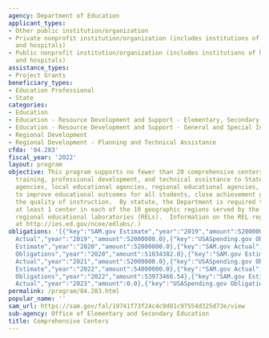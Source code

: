```yaml
---
agency: Department of Education
applicant_types:
- Other public institution/organization
- Private nonprofit institution/organization (includes institutions of higher education
  and hospitals)
- Public nonprofit institution/organization (includes institutions of higher education
  and hospitals)
assistance_types:
- Project Grants
beneficiary_types:
- Education Professional
- State
categories:
- Education
- Education - Resource Development and Support - Elementary, Secondary Education
- Education - Resource Development and Support - General and Special Interest Organizations
- Regional Development
- Regional Development - Planning and Technical Assistance
cfda: '84.283'
fiscal_year: '2022'
layout: program
objective: This program supports no fewer than 20 comprehensive centers that provide
  training, professional development, and technical assistance to State educational
  agencies, local educational agencies, regional educational agencies, and schools
  to improve educational outcomes for all students, close achievement gaps, and improve
  the quality of instruction.  By statute, the Department is required to establish
  at least 1 center in each of the 10 geographic regions served by the Department's
  regional educational laboratories (RELs).  Information on the REL regions is available
  at http://ies.ed.gov/ncee/edlabs/.)
obligations: '[{"key":"SAM.gov Estimate","year":"2019","amount":52000000.0},{"key":"SAM.gov
  Actual","year":"2019","amount":52000000.0},{"key":"USASpending.gov Obligations","year":"2019","amount":52439839.0},{"key":"SAM.gov
  Estimate","year":"2020","amount":52000000.0},{"key":"SAM.gov Actual","year":"2020","amount":52000000.0},{"key":"USASpending.gov
  Obligations","year":"2020","amount":51034382.0},{"key":"SAM.gov Estimate","year":"2021","amount":52000000.0},{"key":"SAM.gov
  Actual","year":"2021","amount":52000000.0},{"key":"USASpending.gov Obligations","year":"2021","amount":51576197.39},{"key":"SAM.gov
  Estimate","year":"2022","amount":54000000.0},{"key":"SAM.gov Actual","year":"2022","amount":54000000.0},{"key":"USASpending.gov
  Obligations","year":"2022","amount":53973466.54},{"key":"SAM.gov Estimate","year":"2023","amount":55000000.0},{"key":"SAM.gov
  Actual","year":"2023","amount":0.0},{"key":"USASpending.gov Obligations","year":"2023","amount":223650.9}]'
permalink: /program/84.283.html
popular_name: ''
sam_url: https://sam.gov/fal/19741f73f24c4c9d81c97554d325d73e/view
sub-agency: Office of Elementary and Secondary Education
title: Comprehensive Centers
---
```

